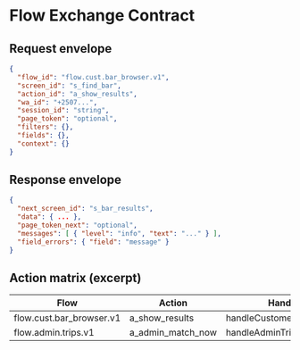 # Flow Exchange Contract

## Request envelope

```json
{
  "flow_id": "flow.cust.bar_browser.v1",
  "screen_id": "s_find_bar",
  "action_id": "a_show_results",
  "wa_id": "+2507...",
  "session_id": "string",
  "page_token": "optional",
  "filters": {},
  "fields": {},
  "context": {}
}
```

## Response envelope

```json
{
  "next_screen_id": "s_bar_results",
  "data": { ... },
  "page_token_next": "optional",
  "messages": [ { "level": "info", "text": "..." } ],
  "field_errors": { "field": "message" }
}
```

## Action matrix (excerpt)

| Flow | Action | Handler |
| --- | --- | --- |
| flow.cust.bar_browser.v1 | a_show_results | handleCustomerBarBrowser |
| flow.admin.trips.v1 | a_admin_match_now | handleAdminTrips |
